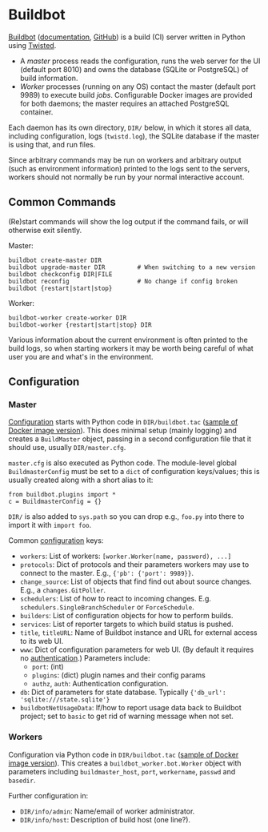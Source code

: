Buildbot
========

[Buildbot] \([documentation], [GitHub]) is a build (CI) server written
in Python using [Twisted].

* A _master_ process reads the configuration, runs the web server for
  the UI (default port 8010) and owns the database (SQLite or
  PostgreSQL) of build information.
* _Worker_ processes (running on any OS) contact the master (default
  port 9989) to execute build _jobs_. Configurable Docker images are
  provided for both daemons; the master requires an attached
  PostgreSQL container.

Each daemon has its own directory, `DIR/` below, in which it stores
all data, including configuration, logs (`twistd.log`), the SQLite
database if the master is using that, and run files.

Since arbitrary commands may be run on workers and arbitrary output
(such as environment information) printed to the logs sent to the
servers, workers should not normally be run by your normal interactive
account.


Common Commands
---------------

(Re)start commands will show the log output if the command fails, or
will otherwise exit silently.

Master:

    buildbot create-master DIR
    buildbot upgrade-master DIR         # When switching to a new version
    buildbot checkconfig DIR|FILE
    buildbot reconfig                   # No change if config broken
    buildbot {restart|start|stop}

Worker:

    buildbot-worker create-worker DIR
    buildbot-worker {restart|start|stop} DIR

Various information about the current environment is often printed to the
build logs, so when starting workers it may be worth being careful of what
user you are and what's in the environment.

Configuration
-------------

### Master

[Configuration] starts with Python code in `DIR/buildbot.tac` ([sample
of Docker image version][master-buildbot.tac]). This does minimal
setup (mainly logging) and creates a `BuildMaster` object, passing in
a second configuration file that it should use, usually
`DIR/master.cfg`.

`master.cfg` is also executed as Python code. The module-level global
`BuildmasterConfig` must be set to a `dict` of configuration
keys/values; this is usually created along with a short alias to it:

    from buildbot.plugins import *
    c = BuildmasterConfig = {}

`DIR/` is also added to `sys.path` so you can drop e.g., `foo.py` into
there to import it with `import foo`.

Common [configuration] keys:

* `workers`: List of workers: `[worker.Worker(name, password), ...]`
* `protocols`: Dict of protocols and their parameters workers may use
  to connect to the master. E.g., `{'pb': {'port': 9989}}`.
* `change_source`: List of objects that find find out about source
  changes. E.g., a `changes.GitPoller`.
* `schedulers`: List of how to react to incoming changes. E.g.
  `schedulers.SingleBranchScheduler` or `ForceSchedule`.
* `builders`: List of configuration objects for how to perform builds.
* `services`: List of reporter targets to which build status is
  pushed.
* `title`, `titleURL`: Name of Buildbot instance and URL for external
  access to its web UI.
* `www`: Dict of configuration parameters for web UI. (By default it
  requires no [authentication].) Parameters include:
  - `port`: (int)
  - `plugins`: (dict) plugin names and their config params
  - `authz`, `auth`: Authentication configuration.
* `db`: Dict of parameters for state database.
  Typically `{'db_url': 'sqlite:///state.sqlite'}`
* `buildbotNetUsageData`: If/how to report usage data back to Buildbot
  project; set to `basic` to get rid of warning message when not set.

### Workers

Configuration via Python code in `DIR/buildbot.tac` ([sample of Docker
image version][worker-buildbot.tac]). This creates a
`buildbot_worker.bot.Worker` object with parameters including
`buildmaster_host`, `port`, `workername`, `passwd` and `basedir`.

Further configuration in:
* `DIR/info/admin`: Name/email of worker administrator.
* `DIR/info/host`: Description of build host (one line?).



[Buildbot]: https://buildbot.net/
[GitHub]: https://github.com/buildbot/buildbot
[Twisted]: https://twistedmatrix.com/
[authentication]: https://docs.buildbot.net/latest/manual/configuration/www.html#web-authentication
[configuration]: https://docs.buildbot.net/latest/manual/configuration/index.html
[documentation]: https://docs.buildbot.net/latest/
[master-buildbot.tac]: https://github.com/buildbot/buildbot/blob/master/master/docker/buildbot.tac
[worker-buildbot.tac]: https://github.com/buildbot/buildbot/blob/master/worker/docker/buildbot.tac
